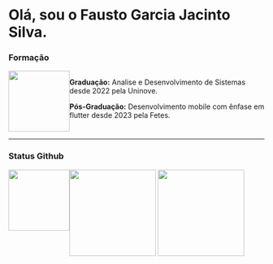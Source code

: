 <div style="display: block">
 <h1>Olá, sou o Fausto Garcia Jacinto Silva.</h1>
 <h3>Formação</h3>
  
 <div style="display: flex">
   <img src="https://em-content.zobj.net/source/microsoft-teams/337/student_1f9d1-200d-1f393.png" height="120em"/>
   <div>
   <p><strong>Graduação:</strong> Analise e Desenvolvimento de Sistemas desde 2022 pela Uninove.</p>
   <p><strong>Pós-Graduação:</strong> Desenvolvimento mobile com ênfase em flutter desde 2023 pela Fetes.</p>
   </div>
 </div>
  <hr>
 <div>
  <h3>Status Github</h3>
 <div style="display: flex">
   <img src="https://em-content.zobj.net/source/microsoft-teams/337/technologist_1f9d1-200d-1f4bb.png" height="120em"/>
  <div>
   <img src="https://github-readme-stats.vercel.app/api?username=FaustoGJS&show_icons=true&theme=dracula" height="170em"/>
   <img src="https://github-readme-stats.vercel.app/api/top-langs/?username=FaustoGJS&compact&theme=dracula" height="170em"/>
 </div>
 
</div>
